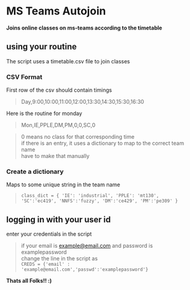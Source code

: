 # MS Teams Autojoin

**Joins online classes on ms-teams according to the timetable**  

## using your routine
The script uses a timetable.csv file to join classes  

### CSV Format
First row of the csv should contain timings
> Day,9:00,10:00,11:00,12:00,13:30,14:30,15:30,16:30

Here is the routine for monday
> Mon,IE,PPLE,DM,PM,0,0,SC,0

> 0 means no class for that corresponding time  
> if there is an entry, it uses a dictionary to map to the correct team name  
> have to make that manually

### Create a dictionary
Maps to some unique string in the team name  
>   `class_dict = {
            'IE': 'industrial',
            'PPLE': 'mt130',
            'SC':'ec419',
            'NNFS':'fuzzy',
            'DM':'ce429',
            'PM':'pe309'
        }
    `

## logging in with your user id
enter your credentials in the script
> if your email is example@email.com and password is examplepassword  
> change the line in the script as  
> `CREDS = {'email' : 'example@email.com','passwd':'examplepassword'}`

**Thats all Folks!! :)**

